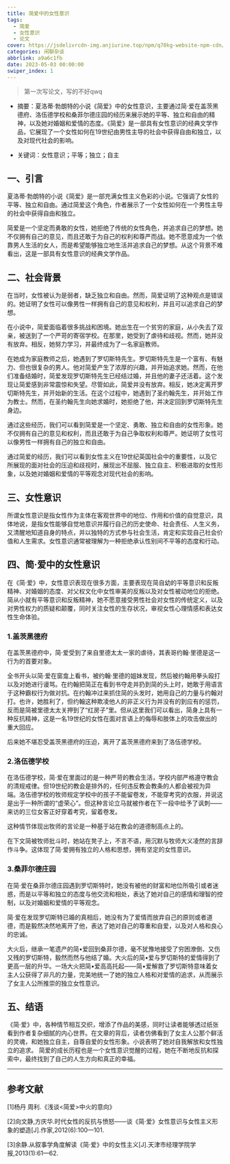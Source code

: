 ```yaml
---
title: 简爱中的女性意识
tags:
  - 简爱
  - 女性意识
  - 论文
cover: https://jsdelivrcdn-img.anjiurine.top/npm/q78kg-website-npm-cdn/57dac3c9-fb11-4fa1-a100-172a7172372d.png
categories: 闲聊杂谈
abbrlink: a9a6c1fb
date: 2023-05-03 00:00:00
swiper_index: 1
---
```


>第一次写论文，写的不好qwq

- 摘要：夏洛蒂·勃朗特的小说《简爱》中的女性意识，主要通过简·爱在盖茨黑德府、洛伍德学校和桑菲尔德庄园的经历来展示她的平等、独立和自由的精神，以及她对婚姻和爱情的态度。《简爱》是一部具有女性意识的经典文学作品，它展现了一个女性如何在19世纪由男性主导的社会中获得自由和独立，以及对现代社会的影响。

- 关键词：女性意识；平等；独立；自主

## 一、引言

夏洛蒂·勃朗特的小说《简爱》是一部充满女性主义色彩的小说。它强调了女性的平等、独立和自由。通过简爱这个角色，作者展示了一个女性如何在一个男性主导的社会中获得自由和独立。

简爱是一个坚定而勇敢的女性，她拒绝了传统的女性角色，并追求自己的梦想。她不仅拥有自己的意见，而且还敢于为自己的权利和尊严而战。她不愿意成为一个依靠男人生活的女人，而是希望能够独立地生活并追求自己的梦想。从这个背景不难看出，这是一部具有女性意识的经典文学作品。

## 二、社会背景

在当时，女性被认为是弱者，缺乏独立和自由。然而，简爱证明了这种观点是错误的。她证明了女性可以像男性一样拥有自己的意见和权利，并且可以追求自己的梦想。

在小说中，简爱面临着很多挑战和困境。她出生在一个贫穷的家庭，从小失去了双亲，被送到了一个严苛的寄宿学校。在那里，她受到了虐待和歧视。然而，她并没有放弃。相反，她努力学习，并最终成为了一名家庭教师。

在她成为家庭教师之后，她遇到了罗切斯特先生。罗切斯特先生是一个富有、有魅力、但也很复杂的男人。他对简爱产生了浓厚的兴趣，并开始追求她。然而，在他们准备结婚时，简爱发现罗切斯特先生已经结过婚，并且他的妻子还活着。这个发现让简爱感到非常震惊和失望。尽管如此，简爱并没有放弃。相反，她决定离开罗切斯特先生，并开始新的生活。在这个过程中，她遇到了圣约翰先生，并开始工作为教士。然而，在圣约翰先生向她求婚时，她拒绝了他，并决定回到罗切斯特先生身边。

通过这些经历，我们可以看到简爱是一个坚定、勇敢、独立和自由的女性形象。她不仅拥有自己的意见和权利，而且还敢于为自己争取权利和尊严。她证明了女性可以像男性一样拥有自己的独立和自由。

通过简爱的经历，我们可以看到女性主义在19世纪英国社会中的重要性，以及它所展现的面对社会的压迫和歧视时，展现出不屈服、独立自主、积极进取的女性形象，以及她对婚姻和爱情的平等观念对现代社会的影响。

## 三、女性意识

所谓女性意识是指女性作为主体在客观世界中的地位、作用和价值的自觉意识，具体地说，是指女性能够自觉地意识并履行自己的历史使命、社会责任、人生义务，又清醒地知道自身的特点，并以独特的方式参与社会生活，肯定和实现自己社会价值和人生需求。女性意识通常被理解为一种拒绝承认性别间不平等的态度和行动。

## 四、简·爱中的女性意识

在《简·爱》中，女性意识表现在很多方面，主要表现在简自幼的平等意识和反叛精神、对婚姻的态度、对父权文化中女性审美的反叛以及对女性被动地位的拒绝。简从小就有平等意识和反叛精神，她不愿意接受男性社会对女性的传统定义，以及对男性权力的质疑和颠覆，同时关注女性的生存状况，审视女性心理情感和表达女性生命体验。

### 1.盖茨黑德府

在盖茨黑德府中，简·爱受到了来自里德太太一家的虐待，其表哥约翰·里德是这一行为的首要对象。

全书开头以简·爱在窗龛上看书，被约翰·里德的姐妹发现，然后被约翰用拳头殴打以及对她进行谩骂。在约翰把简正在看到书夺走并扔到简的头上时，她敢于用语言于这种霸权行为做对抗。在约翰冲过来抓住简的头发时，她用自己的力量与约翰对打。也许，她胜利了，但约翰这种欺凌他人的非正义行为并没有的到应有的惩罚，反而是简被里德太太关押到了“红房子”里。但从这里我们可以看出，简身上具有一种反抗精神，这是一名19世纪的女性在面对言语上的侮辱和肢体上的攻击做出的重大回应。

后来她不堪忍受盖茨黑德府的压迫，离开了盖茨黑德府来到了洛伍德学校。

### 2.洛伍德学校

在洛伍德学校，简·爱在里面过的是一种严苛的教会生活，学校内部严格遵守教会的清规戒律。但19世纪的教会是排外的，任何违反教会教条的人都会被视为异端。洛伍德学校的牧师规定学校中的孩子不能留卷发，不能穿考究的衣服，并说这是出于一种所谓的“虚荣心”。但这种言论立马就被作者在下一段中给予了讽刺——来访的三位女客正好穿着考究，留着卷发。

这种情节体现出牧师的言论是一种基于站在教会的道德制高点上的。

在下文简被牧师批斗时，她站在凳子上，不言不语，用沉默与牧师大义凌然的言辞作斗争。这体现了简·爱拥有独立的人格和思想，拥有坚定的女性意识。

### 3.桑菲尔德庄园

在简·爱在桑菲尔德庄园遇到罗切斯特时，她没有被他的财富和地位所吸引或者迷惑，而是以平等和独立的态度与他交流和相处，表达了她对自己的感情和理智的控制，以及对婚姻和爱情的平等观念。

简·爱在发现罗切斯特已婚的真相后，她没有为了爱情而放弃自己的原则或者道德，而是毅然决然地离开了他，表达了她对自己的尊重和自爱，以及对人格和良心的忠诚。

大火后，继承一笔遗产的简•爱回到桑菲尔德，毫不犹豫地接受了穷困潦倒、又伤又残的罗切斯特，毅然而然与他结了婚。大火后的简•爱与罗切斯特的爱情得到了更高一层的升华。一场大火把简•爱高高托起——简•爱解救了罗切斯特意味着女主人公获得了非凡的力量，完美地统一了她的独立人格和对爱情的追求，从而展示了女主人公所推崇的独立女性意识。

## 五、结语

《简·爱》中，各种情节相互交织，增添了作品的美感，同时让读者能够透过纸张看到作者复杂细腻的内心世界。在文章的背后，读者仿佛看到了女主人公那个鲜活的灵魂，和她独立自主，自尊自爱的女性形象。小说表明了她对自我解放和女性独立的追求。 简爱的成长历程也是一个女性意识觉醒的过程，她在不断地反抗和探索中，最终找到了自己的人生方向和真正的幸福。

***

## 参考文献

[1]杨丹 周利.《浅谈<简爱>中火的意向》

[2]向文静,方庆华.时代女性的反抗与愤怒——谈《简·爱》女性意识与女性主义形象的塑造[J].作家,2012(6):100—101.

[3]余静.从叙事学角度解读《简·爱》中的女性主义[J].天津市经理学院学报,2013(1):61—62.
